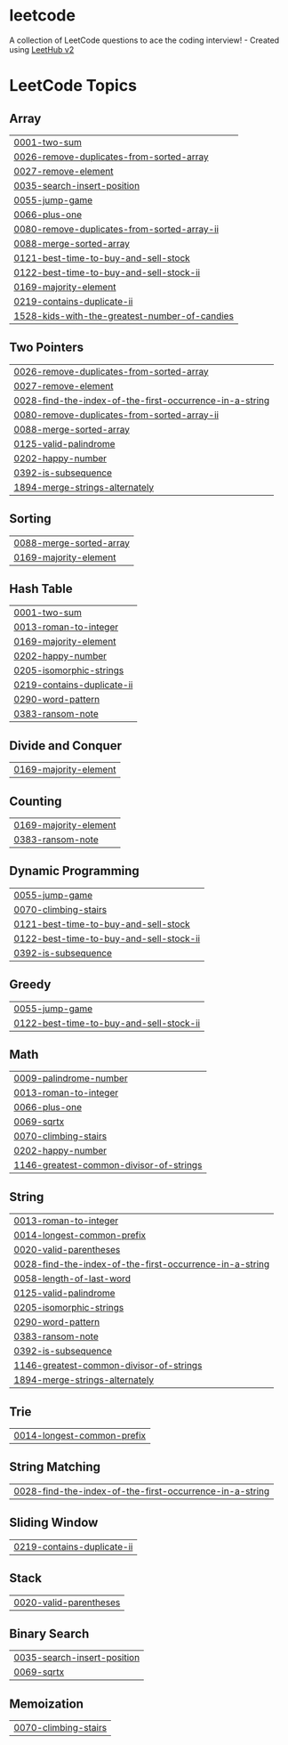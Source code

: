 # leetcode
A collection of LeetCode questions to ace the coding interview! - Created using [LeetHub v2](https://github.com/arunbhardwaj/LeetHub-2.0)

<!---LeetCode Topics Start-->
# LeetCode Topics
## Array
|  |
| ------- |
| [0001-two-sum](https://github.com/ryus2002/leetcode/tree/master/0001-two-sum) |
| [0026-remove-duplicates-from-sorted-array](https://github.com/ryus2002/leetcode/tree/master/0026-remove-duplicates-from-sorted-array) |
| [0027-remove-element](https://github.com/ryus2002/leetcode/tree/master/0027-remove-element) |
| [0035-search-insert-position](https://github.com/ryus2002/leetcode/tree/master/0035-search-insert-position) |
| [0055-jump-game](https://github.com/ryus2002/leetcode/tree/master/0055-jump-game) |
| [0066-plus-one](https://github.com/ryus2002/leetcode/tree/master/0066-plus-one) |
| [0080-remove-duplicates-from-sorted-array-ii](https://github.com/ryus2002/leetcode/tree/master/0080-remove-duplicates-from-sorted-array-ii) |
| [0088-merge-sorted-array](https://github.com/ryus2002/leetcode/tree/master/0088-merge-sorted-array) |
| [0121-best-time-to-buy-and-sell-stock](https://github.com/ryus2002/leetcode/tree/master/0121-best-time-to-buy-and-sell-stock) |
| [0122-best-time-to-buy-and-sell-stock-ii](https://github.com/ryus2002/leetcode/tree/master/0122-best-time-to-buy-and-sell-stock-ii) |
| [0169-majority-element](https://github.com/ryus2002/leetcode/tree/master/0169-majority-element) |
| [0219-contains-duplicate-ii](https://github.com/ryus2002/leetcode/tree/master/0219-contains-duplicate-ii) |
| [1528-kids-with-the-greatest-number-of-candies](https://github.com/ryus2002/leetcode/tree/master/1528-kids-with-the-greatest-number-of-candies) |
## Two Pointers
|  |
| ------- |
| [0026-remove-duplicates-from-sorted-array](https://github.com/ryus2002/leetcode/tree/master/0026-remove-duplicates-from-sorted-array) |
| [0027-remove-element](https://github.com/ryus2002/leetcode/tree/master/0027-remove-element) |
| [0028-find-the-index-of-the-first-occurrence-in-a-string](https://github.com/ryus2002/leetcode/tree/master/0028-find-the-index-of-the-first-occurrence-in-a-string) |
| [0080-remove-duplicates-from-sorted-array-ii](https://github.com/ryus2002/leetcode/tree/master/0080-remove-duplicates-from-sorted-array-ii) |
| [0088-merge-sorted-array](https://github.com/ryus2002/leetcode/tree/master/0088-merge-sorted-array) |
| [0125-valid-palindrome](https://github.com/ryus2002/leetcode/tree/master/0125-valid-palindrome) |
| [0202-happy-number](https://github.com/ryus2002/leetcode/tree/master/0202-happy-number) |
| [0392-is-subsequence](https://github.com/ryus2002/leetcode/tree/master/0392-is-subsequence) |
| [1894-merge-strings-alternately](https://github.com/ryus2002/leetcode/tree/master/1894-merge-strings-alternately) |
## Sorting
|  |
| ------- |
| [0088-merge-sorted-array](https://github.com/ryus2002/leetcode/tree/master/0088-merge-sorted-array) |
| [0169-majority-element](https://github.com/ryus2002/leetcode/tree/master/0169-majority-element) |
## Hash Table
|  |
| ------- |
| [0001-two-sum](https://github.com/ryus2002/leetcode/tree/master/0001-two-sum) |
| [0013-roman-to-integer](https://github.com/ryus2002/leetcode/tree/master/0013-roman-to-integer) |
| [0169-majority-element](https://github.com/ryus2002/leetcode/tree/master/0169-majority-element) |
| [0202-happy-number](https://github.com/ryus2002/leetcode/tree/master/0202-happy-number) |
| [0205-isomorphic-strings](https://github.com/ryus2002/leetcode/tree/master/0205-isomorphic-strings) |
| [0219-contains-duplicate-ii](https://github.com/ryus2002/leetcode/tree/master/0219-contains-duplicate-ii) |
| [0290-word-pattern](https://github.com/ryus2002/leetcode/tree/master/0290-word-pattern) |
| [0383-ransom-note](https://github.com/ryus2002/leetcode/tree/master/0383-ransom-note) |
## Divide and Conquer
|  |
| ------- |
| [0169-majority-element](https://github.com/ryus2002/leetcode/tree/master/0169-majority-element) |
## Counting
|  |
| ------- |
| [0169-majority-element](https://github.com/ryus2002/leetcode/tree/master/0169-majority-element) |
| [0383-ransom-note](https://github.com/ryus2002/leetcode/tree/master/0383-ransom-note) |
## Dynamic Programming
|  |
| ------- |
| [0055-jump-game](https://github.com/ryus2002/leetcode/tree/master/0055-jump-game) |
| [0070-climbing-stairs](https://github.com/ryus2002/leetcode/tree/master/0070-climbing-stairs) |
| [0121-best-time-to-buy-and-sell-stock](https://github.com/ryus2002/leetcode/tree/master/0121-best-time-to-buy-and-sell-stock) |
| [0122-best-time-to-buy-and-sell-stock-ii](https://github.com/ryus2002/leetcode/tree/master/0122-best-time-to-buy-and-sell-stock-ii) |
| [0392-is-subsequence](https://github.com/ryus2002/leetcode/tree/master/0392-is-subsequence) |
## Greedy
|  |
| ------- |
| [0055-jump-game](https://github.com/ryus2002/leetcode/tree/master/0055-jump-game) |
| [0122-best-time-to-buy-and-sell-stock-ii](https://github.com/ryus2002/leetcode/tree/master/0122-best-time-to-buy-and-sell-stock-ii) |
## Math
|  |
| ------- |
| [0009-palindrome-number](https://github.com/ryus2002/leetcode/tree/master/0009-palindrome-number) |
| [0013-roman-to-integer](https://github.com/ryus2002/leetcode/tree/master/0013-roman-to-integer) |
| [0066-plus-one](https://github.com/ryus2002/leetcode/tree/master/0066-plus-one) |
| [0069-sqrtx](https://github.com/ryus2002/leetcode/tree/master/0069-sqrtx) |
| [0070-climbing-stairs](https://github.com/ryus2002/leetcode/tree/master/0070-climbing-stairs) |
| [0202-happy-number](https://github.com/ryus2002/leetcode/tree/master/0202-happy-number) |
| [1146-greatest-common-divisor-of-strings](https://github.com/ryus2002/leetcode/tree/master/1146-greatest-common-divisor-of-strings) |
## String
|  |
| ------- |
| [0013-roman-to-integer](https://github.com/ryus2002/leetcode/tree/master/0013-roman-to-integer) |
| [0014-longest-common-prefix](https://github.com/ryus2002/leetcode/tree/master/0014-longest-common-prefix) |
| [0020-valid-parentheses](https://github.com/ryus2002/leetcode/tree/master/0020-valid-parentheses) |
| [0028-find-the-index-of-the-first-occurrence-in-a-string](https://github.com/ryus2002/leetcode/tree/master/0028-find-the-index-of-the-first-occurrence-in-a-string) |
| [0058-length-of-last-word](https://github.com/ryus2002/leetcode/tree/master/0058-length-of-last-word) |
| [0125-valid-palindrome](https://github.com/ryus2002/leetcode/tree/master/0125-valid-palindrome) |
| [0205-isomorphic-strings](https://github.com/ryus2002/leetcode/tree/master/0205-isomorphic-strings) |
| [0290-word-pattern](https://github.com/ryus2002/leetcode/tree/master/0290-word-pattern) |
| [0383-ransom-note](https://github.com/ryus2002/leetcode/tree/master/0383-ransom-note) |
| [0392-is-subsequence](https://github.com/ryus2002/leetcode/tree/master/0392-is-subsequence) |
| [1146-greatest-common-divisor-of-strings](https://github.com/ryus2002/leetcode/tree/master/1146-greatest-common-divisor-of-strings) |
| [1894-merge-strings-alternately](https://github.com/ryus2002/leetcode/tree/master/1894-merge-strings-alternately) |
## Trie
|  |
| ------- |
| [0014-longest-common-prefix](https://github.com/ryus2002/leetcode/tree/master/0014-longest-common-prefix) |
## String Matching
|  |
| ------- |
| [0028-find-the-index-of-the-first-occurrence-in-a-string](https://github.com/ryus2002/leetcode/tree/master/0028-find-the-index-of-the-first-occurrence-in-a-string) |
## Sliding Window
|  |
| ------- |
| [0219-contains-duplicate-ii](https://github.com/ryus2002/leetcode/tree/master/0219-contains-duplicate-ii) |
## Stack
|  |
| ------- |
| [0020-valid-parentheses](https://github.com/ryus2002/leetcode/tree/master/0020-valid-parentheses) |
## Binary Search
|  |
| ------- |
| [0035-search-insert-position](https://github.com/ryus2002/leetcode/tree/master/0035-search-insert-position) |
| [0069-sqrtx](https://github.com/ryus2002/leetcode/tree/master/0069-sqrtx) |
## Memoization
|  |
| ------- |
| [0070-climbing-stairs](https://github.com/ryus2002/leetcode/tree/master/0070-climbing-stairs) |
<!---LeetCode Topics End-->